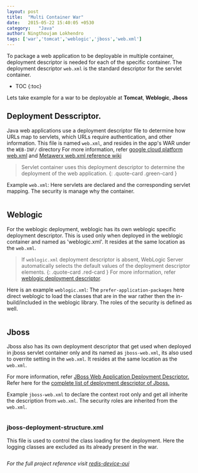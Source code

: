 ```yaml
---
layout: post
title:  "Multi Container War"
date:   2015-05-22 15:40:05 +0530
category:	"Java"
author:	Ningthoujam Lokhendro
tags: ['war','tomcat','weblogic','jboss','web.xml']
---
```

To package a web application to be deployable in multiple container, deployment descriptor is needed for each of the specific container. The deployment descriptor `web.xml` is the standard descriptor for the servlet container.

* TOC
{:toc}

Lets take example for a war to be deployable at __Tomcat__, __Weblogic__, __Jboss__

## Deployment Desscriptor.
Java web applications use a deployment descriptor file to determine how URLs map to servlets, which URLs require authentication, and other information. This file is named `web.xml`, and resides in the app's WAR under the `WEB-INF/` directory
For more information, refer [google cloud platform web.xml][1] and [Metawerx web.xml reference wiki][2]

> Servlet container uses this deployment descriptor to determine the deployment of the web application.
{: .quote-card .green-card }


Example `web.xml`: Here servlets are declared and the corresponding servlet mapping. The security is manage why the container.
<pre
  class="language-xml"
  data-jsonp="https://api.github.com/repos/ningthoujam-lokhendro/DeviceDetail/contents/redis-device-oui/src/main/webapp/WEB-INF/web.xml">
</pre>

## Weblogic
For the weblogic deployment, weblogic has its own weblogic specific deployment descriptor. This is used only when deployed in the weblogic container and named as 'weblogic.xml'. It resides at the same location as the `web.xml`.

> If `weblogic.xml` deployment descriptor is absent, WebLogic Server automatically selects the default values of the deployment descriptor elements.
{: .quote-card .red-card }
For more information, refer [weblogic deployment descriptor][3].

Here is an example `weblogic.xml`: The `prefer-application-packages` here direct weblogic to load the classes that are in the war rather then the in-build/included in the weblogic library. The roles of the security is defined as well.
<pre
  class="language-xml"
  data-jsonp="https://api.github.com/repos/ningthoujam-lokhendro/DeviceDetail/contents/redis-device-oui/src/main/webapp/WEB-INF/weblogic.xml">
</pre>

## Jboss
Jboss also has its own deployment descriptor that get used when deployed in jboss servlet container only and its named as `jboss-web.xml`, its also used to overrite setting in the `web.xml`. It resides at the same location as the `web.xml`.

For more information, refer [JBoss Web Application Deployment Descriptor.][4]
Refer here for the [complete list of deployment descriptor of Jboss.][5]

Example `jboss-web.xml` to declare the context root only and get all inherite the description from `web.xml`. The security roles are inherited from the `web.xml`.
<pre
  class="language-xml"
  data-jsonp="https://api.github.com/repos/ningthoujam-lokhendro/DeviceDetail/contents/redis-device-oui/src/main/webapp/WEB-INF/jboss-web.xml">
</pre>

### jboss-deployment-structure.xml
This file is used to control the class loading for the deployment. Here the logging classes are excluded as its already present in the war.

<pre
  class="language-xml"
  data-jsonp="https://api.github.com/repos/ningthoujam-lokhendro/DeviceDetail/contents/redis-device-oui/src/main/webapp/WEB-INF/jboss-deployment-structure.xml">
</pre>

<i class="glyphicon glyphicon-apple" /> For the full project reference visit [redis-device-oui][redis-device-oui]

[redis-device-oui]: https://github.com/ningthoujam-lokhendro/DeviceDetail/blob/master/
[1]: https://cloud.google.com/appengine/docs/java/config/webxml#About_Deployment_Descriptors
[2]: http://wiki.metawerx.net/wiki/Web.xml
[3]: https://docs.oracle.com/cd/E24329_01/web.1211/e21049/weblogic_xml.htm#WBAPP571
[4]: https://docs.jboss.org/jbossweb/7.0.x/appdev/jbossweb.html
[5]: https://docs.jboss.org/author/display/AS71/Deployment+Descriptors+used+In+AS7.1?_sscc=t
